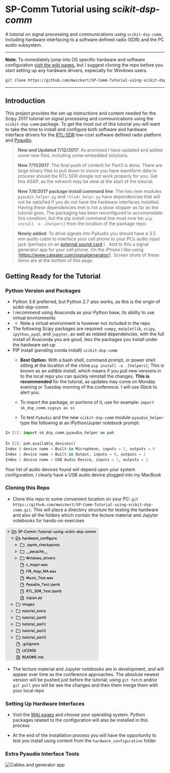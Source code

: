 # SP-Comm Tutorial using *scikit-dsp-comm*

A tutorial on signal processing and communications using `scikit-dsp-comm`, including hardware interfacing to a software defined radio (SDR) and the PC audio subsystem. 

------

**Note**: To immediately jump into OS specific hardware and software configuration [visit the wiki pages](https://github.com/mwickert/SP-Comm-Tutorial-using-scikit-dsp-comm/wiki), but I suggest cloning the repo before you start setting up any hardware drivers, especially for Windows users.

```bash
git clone https://github.com/mwickert/SP-Comm-Tutorial-using-scikit-dsp-comm.git
```
------

## Introduction

This project provides the set-up instructions and content needed for the Scipy 2017 tutorial on signal processing and communications using the `scikit-dsp-comm` package. To get the most out of this tutorial you will want to take the time to install and configure both software and hardware interface drivers for the [RTL-SDR](http://www.rtl-sdr.com/) low-cost software defined radio platform and [Pyaudio](https://people.csail.mit.edu/hubert/pyaudio/).

> **New and Updated 7/12/2017**: As promised I have updated and added some new files, including some embedded solutions.

> **New 7/11/2017**: The final push of content for Part3 is done. There are large binary files to pull down to insure you have waveform data to process should the RTL-SDR dongle not work properly for you. Get this ASAP, as the network may be slow at the start of the tutorial. 

> **New 7/8/2017 package install command line**: The two new modules `pyaudio_helper.py` and `rtlsdr_helpr.py` have dependencies that will not be satisfied if you do not have the hardware interfaces installed. Having these dependencies met is not a show stopper as far as the tutorial goes. The packaging has been reconfigured to accommodate this condition, but the pip install command line must now be: `pip install -e .[helpers]` from the location of the package repo.

> **Newly added**: To drive signals into PyAudio you should have a 3.5 mm audio cable to interface  your cell phone to your PCs audio input jack (perhaps on an [external sound card](https://www.amazon.com/Sabrent-External-Adapter-Windows-AU-MMSA/dp/B00IRVQ0F8/ref=sr_1_3?s=electronics&ie=UTF8&qid=1499267425&sr=1-3&keywords=USB+audio) ) . Add to this a signal generator app for your cell phone. On the iPhone I like using (https://www.cateater.com/signalgenerator/). Screen shots of these items are at the bottom of this page.

## Getting Ready for the Tutorial

### Python Version and Packages

* Python 3.6 preferred, but Python 2.7 also works, as this is the origin of scikit-dsp-comm
* I recommend using Anaconda as your Python base, its ability to use virtual environments
* * Note a virtual environment is however not included in the repo
* The following Scipy packages are required: `numpy`, `matplotlib`, `scipy`, `ipython`, `pyqt`, and `jupyter`, as well as related dependencies; with the full install of Anaconda you are good, less the packages you install under the hardware set-up
* PIP install (*pending* conda install) `scikit-dsp-comm` 
  * **Best Option**: With a bash shell, command prompt, or power shell sitting at the location of the clone  `pip install -e .[helpers]`; This is known as an *editble install*, which means if you pull new versions in to the local repo you can quickly reinstall the changes. **This is recommended** for the tutorial, as updates may come on Monday evening or Tuesday morning of the conference. I will use *Slack* to alert you.

  * To import the package, or portions of it, use for example: `import sk_dsp_comm.sigsys as ss`

  * To test `PyAudio` and the new `scikit-dsp-comm` module `pyaudio_helper` type the following at an IPython/Jupter notebook prompt:

```python
In [1]: import sk_dsp_comm.pyaudio_helper as pah

In [2]: pah.available_devices()
Index 0 device name = Built-in Microphone, inputs = 2, outputs = 0
Index 1 device name = Built-in Output, inputs = 0, outputs = 2
Index 2 device name = USB Audio Device, inputs = 1, outputs = 2
```
Your list of audio devices found will depend upon your system configuration; I clearly have a USB audio device plugged into my MacBook


### Cloning this Repo

* Clone this repo to some convenient location on your PC: `git https://github.com/mwickert/SP-Comm-Tutorial-using-scikit-dsp-comm.git`. This will place a directory structure for testing the hardware and also all the folders which contain the lecture material and Jupyter notebooks for hands-on exercises

![folder_layout](images/folder_layout.png)

* The lecture material and Jupyter notebooks are in development, and will appear over time as the conference approaches. The absolute newest version will be pushed just before the tutorial; using `git fetch` and/or `git pull` you will be see the changes and then them merge them with your local repo

### Setting Up Hardware Interfaces

* Visit the [Wiki pages](https://github.com/mwickert/SP-Comm-Tutorial-using-scikit-dsp-comm/wiki) and choose your operating system. Python packages related to the configuration will also be installed in this process

* At the end of the installation process you will have the opportunity to test you install using content from the `hardware_configuration` folder


### Extra Pyaudio Interface Tools

![Cables and generator app](images/PyAudio_hardware_interconnect.png)  
